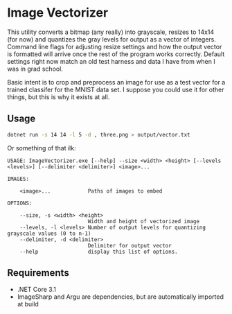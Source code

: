 # Image Vectorizer

This utility converts a bitmap (any really) into grayscale, resizes to 14x14 (for now) and quantizes the gray levels for output as a vector of integers.  Command line flags for adjusting resize settings and how the output vector is formatted will arrive once the rest of the program works correctly.  Default settings right now match an old test harness and data I have from when I was in grad school.

Basic intent is to crop and preprocess an image for use as a test vector for a trained classifer for the MNIST data set.  I suppose you could use it for other things, but this is why it exists at all.

## Usage

```sh
dotnet run -s 14 14 -l 5 -d , three.png > output/vector.txt
```

Or something of that ilk:

```
USAGE: ImageVectorizer.exe [--help] --size <width> <height> [--levels <levels>] [--delimiter <delimiter>] <image>...

IMAGES:

    <image>...            Paths of images to embed

OPTIONS:

    --size, -s <width> <height>
                          Width and height of vectorized image
    --levels, -l <levels> Number of output levels for quantizing grayscale values (0 to n-1)
    --delimiter, -d <delimiter>
                          Delimiter for output vector
    --help                display this list of options.
```

## Requirements
- .NET Core 3.1
- ImageSharp and Argu are dependencies, but are automatically imported at build

